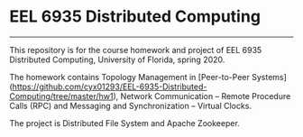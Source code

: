 # EEL 6935 Distributed Computing
 
 ------
This repository is for the course homework and project of EEL 6935 Distributed Computing, University of Florida, spring 2020. 

The homework contains Topology Management in [Peer-to-Peer Systems] (https://github.com/cyx01293/EEL-6935-Distributed-Computing/tree/master/hw1), Network Communication – Remote Procedure Calls (RPC) and Messaging and Synchronization – Virtual Clocks.

The project is Distributed File System and Apache Zookeeper.
